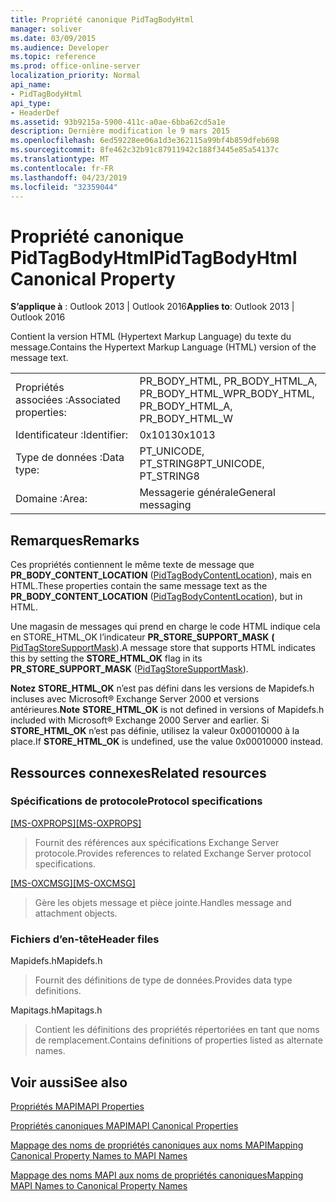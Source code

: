 ```yaml
---
title: Propriété canonique PidTagBodyHtml
manager: soliver
ms.date: 03/09/2015
ms.audience: Developer
ms.topic: reference
ms.prod: office-online-server
localization_priority: Normal
api_name:
- PidTagBodyHtml
api_type:
- HeaderDef
ms.assetid: 93b9215a-5900-411c-a0ae-6bba62cd5a1e
description: Dernière modification le 9 mars 2015
ms.openlocfilehash: 6ed59228ee06a1d3e362115a99bf4b859dfeb698
ms.sourcegitcommit: 8fe462c32b91c87911942c188f3445e85a54137c
ms.translationtype: MT
ms.contentlocale: fr-FR
ms.lasthandoff: 04/23/2019
ms.locfileid: "32359044"
---
```

# <a name="pidtagbodyhtml-canonical-property"></a><span data-ttu-id="f551f-103">Propriété canonique PidTagBodyHtml</span><span class="sxs-lookup"><span data-stu-id="f551f-103">PidTagBodyHtml Canonical Property</span></span>

  
  
<span data-ttu-id="f551f-104">**S’applique à** : Outlook 2013 | Outlook 2016</span><span class="sxs-lookup"><span data-stu-id="f551f-104">**Applies to**: Outlook 2013 | Outlook 2016</span></span> 
  
<span data-ttu-id="f551f-105">Contient la version HTML (Hypertext Markup Language) du texte du message.</span><span class="sxs-lookup"><span data-stu-id="f551f-105">Contains the Hypertext Markup Language (HTML) version of the message text.</span></span> 
  
|||
|:-----|:-----|
|<span data-ttu-id="f551f-106">Propriétés associées :</span><span class="sxs-lookup"><span data-stu-id="f551f-106">Associated properties:</span></span>  <br/> |<span data-ttu-id="f551f-107">PR_BODY_HTML, PR_BODY_HTML_A, PR_BODY_HTML_W</span><span class="sxs-lookup"><span data-stu-id="f551f-107">PR_BODY_HTML, PR_BODY_HTML_A, PR_BODY_HTML_W</span></span>  <br/> |
|<span data-ttu-id="f551f-108">Identificateur :</span><span class="sxs-lookup"><span data-stu-id="f551f-108">Identifier:</span></span>  <br/> |<span data-ttu-id="f551f-109">0x1013</span><span class="sxs-lookup"><span data-stu-id="f551f-109">0x1013</span></span>  <br/> |
|<span data-ttu-id="f551f-110">Type de données :</span><span class="sxs-lookup"><span data-stu-id="f551f-110">Data type:</span></span>  <br/> |<span data-ttu-id="f551f-111">PT_UNICODE, PT_STRING8</span><span class="sxs-lookup"><span data-stu-id="f551f-111">PT_UNICODE, PT_STRING8</span></span>  <br/> |
|<span data-ttu-id="f551f-112">Domaine :</span><span class="sxs-lookup"><span data-stu-id="f551f-112">Area:</span></span>  <br/> |<span data-ttu-id="f551f-113">Messagerie générale</span><span class="sxs-lookup"><span data-stu-id="f551f-113">General messaging</span></span>  <br/> |
   
## <a name="remarks"></a><span data-ttu-id="f551f-114">Remarques</span><span class="sxs-lookup"><span data-stu-id="f551f-114">Remarks</span></span>

<span data-ttu-id="f551f-115">Ces propriétés contiennent le même texte de message que **PR_BODY_CONTENT_LOCATION** ([PidTagBodyContentLocation](pidtagbodycontentlocation-canonical-property.md)), mais en HTML.</span><span class="sxs-lookup"><span data-stu-id="f551f-115">These properties contain the same message text as the **PR_BODY_CONTENT_LOCATION** ([PidTagBodyContentLocation](pidtagbodycontentlocation-canonical-property.md)), but in HTML.</span></span> 
  
<span data-ttu-id="f551f-116">Une magasin de messages qui prend en charge le code HTML indique cela en STORE_HTML_OK l’indicateur **PR_STORE_SUPPORT_MASK** **(** [PidTagStoreSupportMask](pidtagstoresupportmask-canonical-property.md)).</span><span class="sxs-lookup"><span data-stu-id="f551f-116">A message store that supports HTML indicates this by setting the **STORE_HTML_OK** flag in its **PR_STORE_SUPPORT_MASK** ([PidTagStoreSupportMask](pidtagstoresupportmask-canonical-property.md)).</span></span> 
  
 <span data-ttu-id="f551f-117">**Notez** **STORE_HTML_OK** n’est pas défini dans les versions de Mapidefs.h incluses avec Microsoft® Exchange Server 2000 et versions antérieures.</span><span class="sxs-lookup"><span data-stu-id="f551f-117">**Note** **STORE_HTML_OK** is not defined in versions of Mapidefs.h included with Microsoft® Exchange 2000 Server and earlier.</span></span> <span data-ttu-id="f551f-118">Si **STORE_HTML_OK** n’est pas définie, utilisez la valeur 0x00010000 à la place.</span><span class="sxs-lookup"><span data-stu-id="f551f-118">If **STORE_HTML_OK** is undefined, use the value 0x00010000 instead.</span></span> 
  
## <a name="related-resources"></a><span data-ttu-id="f551f-119">Ressources connexes</span><span class="sxs-lookup"><span data-stu-id="f551f-119">Related resources</span></span>

### <a name="protocol-specifications"></a><span data-ttu-id="f551f-120">Spécifications de protocole</span><span class="sxs-lookup"><span data-stu-id="f551f-120">Protocol specifications</span></span>

<span data-ttu-id="f551f-121">[[MS-OXPROPS]](https://msdn.microsoft.com/library/f6ab1613-aefe-447d-a49c-18217230b148%28Office.15%29.aspx)</span><span class="sxs-lookup"><span data-stu-id="f551f-121">[[MS-OXPROPS]](https://msdn.microsoft.com/library/f6ab1613-aefe-447d-a49c-18217230b148%28Office.15%29.aspx)</span></span>
  
> <span data-ttu-id="f551f-122">Fournit des références aux spécifications Exchange Server protocole.</span><span class="sxs-lookup"><span data-stu-id="f551f-122">Provides references to related Exchange Server protocol specifications.</span></span>
    
<span data-ttu-id="f551f-123">[[MS-OXCMSG]](https://msdn.microsoft.com/library/7fd7ec40-deec-4c06-9493-1bc06b349682%28Office.15%29.aspx)</span><span class="sxs-lookup"><span data-stu-id="f551f-123">[[MS-OXCMSG]](https://msdn.microsoft.com/library/7fd7ec40-deec-4c06-9493-1bc06b349682%28Office.15%29.aspx)</span></span>
  
> <span data-ttu-id="f551f-124">Gère les objets message et pièce jointe.</span><span class="sxs-lookup"><span data-stu-id="f551f-124">Handles message and attachment objects.</span></span>
    
### <a name="header-files"></a><span data-ttu-id="f551f-125">Fichiers d’en-tête</span><span class="sxs-lookup"><span data-stu-id="f551f-125">Header files</span></span>

<span data-ttu-id="f551f-126">Mapidefs.h</span><span class="sxs-lookup"><span data-stu-id="f551f-126">Mapidefs.h</span></span>
  
> <span data-ttu-id="f551f-127">Fournit des définitions de type de données.</span><span class="sxs-lookup"><span data-stu-id="f551f-127">Provides data type definitions.</span></span>
    
<span data-ttu-id="f551f-128">Mapitags.h</span><span class="sxs-lookup"><span data-stu-id="f551f-128">Mapitags.h</span></span>
  
> <span data-ttu-id="f551f-129">Contient les définitions des propriétés répertoriées en tant que noms de remplacement.</span><span class="sxs-lookup"><span data-stu-id="f551f-129">Contains definitions of properties listed as alternate names.</span></span>
    
## <a name="see-also"></a><span data-ttu-id="f551f-130">Voir aussi</span><span class="sxs-lookup"><span data-stu-id="f551f-130">See also</span></span>



[<span data-ttu-id="f551f-131">Propriétés MAPI</span><span class="sxs-lookup"><span data-stu-id="f551f-131">MAPI Properties</span></span>](mapi-properties.md)
  
[<span data-ttu-id="f551f-132">Propriétés canoniques MAPI</span><span class="sxs-lookup"><span data-stu-id="f551f-132">MAPI Canonical Properties</span></span>](mapi-canonical-properties.md)
  
[<span data-ttu-id="f551f-133">Mappage des noms de propriétés canoniques aux noms MAPI</span><span class="sxs-lookup"><span data-stu-id="f551f-133">Mapping Canonical Property Names to MAPI Names</span></span>](mapping-canonical-property-names-to-mapi-names.md)
  
[<span data-ttu-id="f551f-134">Mappage des noms MAPI aux noms de propriétés canoniques</span><span class="sxs-lookup"><span data-stu-id="f551f-134">Mapping MAPI Names to Canonical Property Names</span></span>](mapping-mapi-names-to-canonical-property-names.md)

